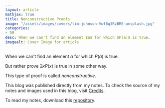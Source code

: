 ```yaml
---
layout: article
mathjax: true
title: Nonconstructive Proofs
image: "/assets/images/covers/tim-johnson-Vwf8q3RzBRE-unsplash.jpg"
categories:
- DM
desc: When we can't find an element $a$ for which $P(a)$ is true. 
imagealt: Cover Image for article
---
```


When we can't find an element $a$ for which $P(a)$ is true.
























































































































































































































































































































































































































But rather prove $\exists xP(x)$ is true in some other way.

























































































































































































































































































































































































































This type of proof is called *nonconstructive*.

This blog was published directly from my notes.
To check the source of my notes and images used in this blog, visit <a href="/credits.html" target="_blank">Credits</a>.

To read my notes, download this <a href="https://github.com/bovem/CS" target="blank">repository</a>.
